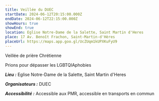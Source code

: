 ```yaml
---
title: Veillée du DUEC
startDate: 2024-06-12T20:15:00.000Z
endDate: 2024-06-12T22:15:00.000Z
showHours: true
showEnd: true
location: Eglise Notre-Dame de la Salette, Saint Martin d'Heres
place: 17 Av. Benoît Frachon, Saint-Martin-d'Hères
placeUrl: https://maps.app.goo.gl/UcZUqm1kUPXKuFyU9
---
```


Veillée de prière Chrétienne

Prions pour dépasser les LGBTQIAphobies

***Lieu :*** Eglise Notre-Dame de la Salette, Saint Martin d'Heres



***Organisateurs :*** DUEC

***Accessibilité :*** Accessible aux PMR, accessible en transports en commun

